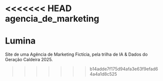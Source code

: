 <<<<<<< HEAD
agencia_de_marketing
=======
# Lumina
Site de uma Agência de Marketing Fictícia, pela trilha de IA &amp; Dados do Geração Caldeira 2025.
>>>>>>> b14adde7f175d94afa3e63f9efad64a4a1d8c525
